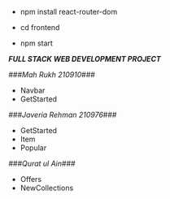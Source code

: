- npm install react-router-dom

- cd frontend 
- npm start

***FULL STACK WEB DEVELOPMENT PROJECT***

###*Mah Rukh 210910*###
- Navbar 
- GetStarted

###*Javeria Rehman 210976*###
- GetStarted
- Item
- Popular

###*Qurat ul Ain*###
- Offers
- NewCollections


